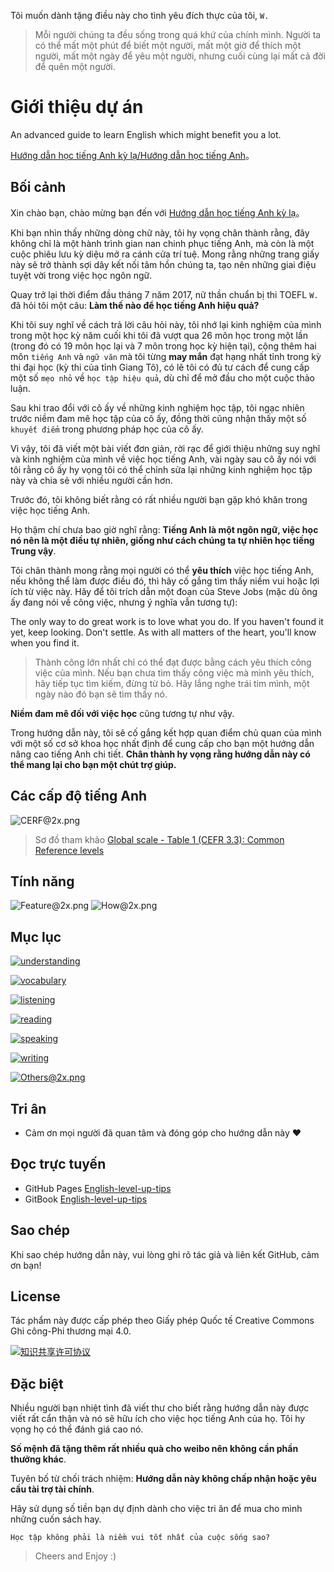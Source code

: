 Tôi muốn dành tặng điều này cho tình yêu đích thực của tôi, `W.`

> Mỗi người chúng ta đều sống trong quá khứ của chính mình. Người ta có thể mất một phút để biết một người, mất một giờ để thích một người, mất một ngày để yêu một người, nhưng cuối cùng lại mất cả đời để quên một người.

# Giới thiệu dự án

An advanced guide to learn English which might benefit you a lot.

[Hướng dẫn học tiếng Anh kỳ lạ/Hướng dẫn học tiếng Anh](https://github.com/byoungd/English-level-up-tips)。

## Bối cảnh

Xin chào bạn, chào mừng bạn đến với [Hướng dẫn học tiếng Anh kỳ lạ](https://github.com/byoungd/English-level-up-tips)。

Khi bạn nhìn thấy những dòng chữ này, tôi hy vọng chân thành rằng, đây không chỉ là một hành trình gian nan chinh phục tiếng Anh, mà còn là một cuộc phiêu lưu kỳ diệu mở ra cánh cửa trí tuệ. Mong rằng những trang giấy này sẽ trở thành sợi dây kết nối tâm hồn chúng ta, tạo nên những giai điệu tuyệt vời trong việc học ngôn ngữ.

Quay trở lại thời điểm đầu tháng 7 năm 2017, nữ thần chuẩn bị thi TOEFL `W.` đã hỏi tôi một câu: **Làm thế nào để học tiếng Anh hiệu quả?**

Khi tôi suy nghĩ về cách trả lời câu hỏi này, tôi nhớ lại kinh nghiệm của mình trong một học kỳ năm cuối khi tôi đã vượt qua 26 môn học trong một lần (trong đó có 19 môn học lại và 7 môn trong học kỳ hiện tại), cộng thêm hai môn `tiếng Anh` và `ngữ văn` mà tôi từng **may mắn** đạt hạng nhất tỉnh trong kỳ thi đại học (kỳ thi của tỉnh Giang Tô), có lẽ tôi có đủ tư cách để cung cấp một số `mẹo nhỏ` về `học tập hiệu quả`, dù chỉ để mở đầu cho một cuộc thảo luận.

Sau khi trao đổi với cô ấy về những kinh nghiệm học tập, tôi ngạc nhiên trước niềm đam mê học tập của cô ấy, đồng thời cũng nhận thấy một số `khuyết điểm` trong phương pháp học của cô ấy.

Vì vậy, tôi đã viết một bài viết đơn giản, rời rạc để giới thiệu những suy nghĩ và kinh nghiệm của mình về việc học tiếng Anh, vài ngày sau cô ấy nói với tôi rằng cô ấy hy vọng tôi có thể chỉnh sửa lại những kinh nghiệm học tập này và chia sẻ với nhiều người cần hơn.

Trước đó, tôi không biết rằng có rất nhiều người bạn gặp khó khăn trong việc học tiếng Anh.

Họ thậm chí chưa bao giờ nghĩ rằng: **Tiếng Anh là một ngôn ngữ, việc học nó nên là một điều tự nhiên, giống như cách chúng ta tự nhiên học tiếng Trung vậy**.

Tôi chân thành mong rằng mọi người có thể **yêu thích** việc học tiếng Anh, nếu không thể làm được điều đó, thì hãy cố gắng tìm thấy niềm vui hoặc lợi ích từ việc này. Hãy để tôi trích dẫn một đoạn của Steve Jobs (mặc dù ông ấy đang nói về công việc, nhưng ý nghĩa vẫn tương tự):

The only way to do great work is to love what you do. If you haven't found it yet, keep looking. Don't settle. As with all matters of the heart, you'll know when you find it.

> Thành công lớn nhất chỉ có thể đạt được bằng cách yêu thích công việc của mình. Nếu bạn chưa tìm thấy công việc mà mình yêu thích, hãy tiếp tục tìm kiếm, đừng từ bỏ. Hãy lắng nghe trái tim mình, một ngày nào đó bạn sẽ tìm thấy nó.

**Niềm đam mê đối với việc học** cũng tương tự như vậy.

Trong hướng dẫn này, tôi sẽ cố gắng kết hợp quan điểm chủ quan của mình với một số cơ sở khoa học nhất định để cung cấp cho bạn một hướng dẫn nâng cao tiếng Anh chi tiết. **Chân thành hy vọng rằng hướng dẫn này có thể mang lại cho bạn một chút trợ giúp.**

## Các cấp độ tiếng Anh

![CERF@2x.png](assets/CEFR@2x.png)

> Sơ đồ tham khảo [Global scale - Table 1 (CEFR 3.3): Common Reference levels](http://www.coe.int/en/web/common-european-framework-reference-languages/table-1-cefr-3.3-common-reference-levels-global-scale)

## Tính năng

![Feature@2x.png](assets/Feature.png)
![How@2x.png](assets/How.png)

## Mục lục

[![understanding](assets/understanding@2x.png)](part-1/1-understanding.md)

[![vocabulary](assets/vocabulary@2x.png)](part-1/2-vocabulary.md)

[![listening](assets/listening@2x.png)](part-1/3-listening.md)

[![reading](assets/reading@2x.png)](part-1/4-reading.md)

[![speaking](assets/speaking@2x.png)](part-1/5-speaking.md)

[![writing](assets/writing@2x.png)](part-1/6-writing.md)

[![Others@2x.png](assets/Others@2x.png)](part-2/x-misc.md)

## Tri ân

- Cảm ơn mọi người đã quan tâm và đóng góp cho hướng dẫn này ❤️

## Đọc trực tuyến

- GitHub Pages [English-level-up-tips](https://nthung2112.github.io/English-level-up-tips/#/)
- GitBook [English-level-up-tips](https://nthung2112.gitbook.io/english-level-up-tips/)

## Sao chép

Khi sao chép hướng dẫn này, vui lòng ghi rõ tác giả và liên kết GitHub, cảm ơn bạn!

## License

Tác phẩm này được cấp phép theo Giấy phép Quốc tế Creative Commons Ghi công-Phi thương mại 4.0.

<a rel="license" href="http://creativecommons.org/licenses/by-nc/4.0/"><img alt="知识共享许可协议" style="border-width:0" src="https://i.creativecommons.org/l/by-nc/4.0/88x31.png" /></a> <a rel="license" href="http://creativecommons.org/licenses/by-nc/4.0/"></a>

## Đặc biệt

Nhiều người bạn nhiệt tình đã viết thư cho biết rằng hướng dẫn này được viết rất cẩn thận và nó sẽ hữu ích cho việc học tiếng Anh của họ. Tôi hy vọng họ có thể đánh giá cao nó.

**Số mệnh đã tặng thêm rất nhiều quà cho weibo nên không cần phần thưởng khác**.

Tuyên bố từ chối trách nhiệm: **Hướng dẫn này không chấp nhận hoặc yêu cầu tài trợ tài chính**.

Hãy sử dụng số tiền bạn dự định dành cho việc tri ân để mua cho mình những cuốn sách hay.

    Học tập không phải là niềm vui tốt nhất của cuộc sống sao?

> Cheers and Enjoy :)
